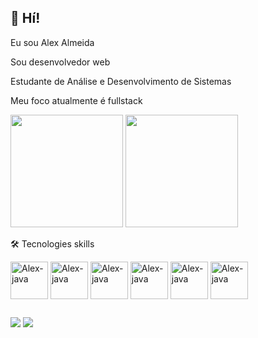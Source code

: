 ## 🖖 Hí!
Eu sou Alex Almeida

Sou desenvolvedor web

Estudante de Análise e Desenvolvimento de Sistemas

Meu foco atualmente é fullstack

<div>
    <img height="180em" src="https://github-readme-stats.vercel.app/api?username=Alexdevsoft&show_icons=true&theme=tokyonight"/>
    <img height="180em" src="https://github-readme-stats.vercel.app/api/top-langs/?username=Alexdevsoft&layout=compact&theme=tokyonight"/>
</div>

🛠️ Tecnologies skills

<div>  
    <img align="center" alt="Alex-java" height="60" widht="60" src="https://cdn.jsdelivr.net/gh/devicons/devicon/icons/java/java-original-wordmark.svg" />
    <img align="center" alt="Alex-java" height="60" widht="60" src="https://cdn.jsdelivr.net/gh/devicons/devicon/icons/react/react-original-wordmark.svg"/>
    <img align="center" alt="Alex-java" height="60" widht="60" src="https://cdn.jsdelivr.net/gh/devicons/devicon/icons/postgresql/postgresql-plain-wordmark.svg"/>
    <img align="center" alt="Alex-java" height="60" widht="60" src="https://cdn.jsdelivr.net/gh/devicons/devicon/icons/html5/html5-original.svg"/>
    <img align="center" alt="Alex-java" height="60" widht="60" src="https://cdn.jsdelivr.net/gh/devicons/devicon/icons/css3/css3-original.svg"/>
    <img align="center" alt="Alex-java" height="60" widht="60" src="https://cdn.jsdelivr.net/gh/devicons/devicon/icons/javascript/javascript-original.svg"/>
</div>

##

<div>
    <a href="mailto:alexhavilla2022@gmail.com"><img src="https://img.shields.io/badge/Gmail-D14836?style=for-the-badge&logo=gmail&logoColor=white" target="_blank"/></a>
    <a href="https://www.instagram.com/alexdevsoft"><img src="https://img.shields.io/badge/Instagram-E4405F?style=for-the-badge&logo=instagram&logoColor=white" target="_blank"></a>
</div>

